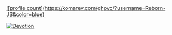 <a href="https://www.instagram.com/sir.reborn" target="_blank">
![profile count](https://komarev.com/ghpvc/?username=Reborn-JS&color=blue)&nbsp;

![Devotion](https://cdn.discordapp.com/attachments/809162038328033300/833724486968279090/devotion.gif)
